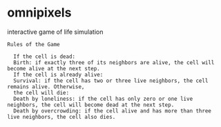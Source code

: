 # omnipixels
interactive game of life simulation 


    Rules of the Game

      If the cell is dead:
      Birth: if exactly three of its neighbors are alive, the cell will become alive at the next step.
      If the cell is already alive:
      Survival: if the cell has two or three live neighbors, the cell remains alive. Otherwise,
      the cell will die:
      Death by loneliness: if the cell has only zero or one live neighbors, the cell will become dead at the next step.
      Death by overcrowding: if the cell alive and has more than three live neighbors, the cell also dies.
